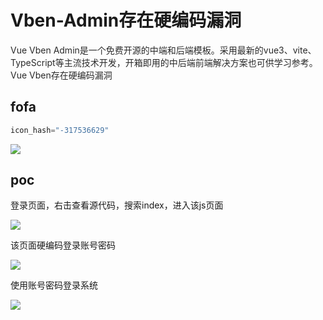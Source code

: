 # Vben-Admin存在硬编码漏洞
<font style="color:rgba(0, 0, 0, 0.84);">Vue Vben Admin是一个免费开源的中端和后端模板。采用最新的vue3、vite、TypeScript等主流技术开发，开箱即用的中后端前端解决方案也可供学习参考。Vue Vben存在硬编码漏洞</font>

## fofa
```javascript
icon_hash="-317536629"
```

![](https://cdn.nlark.com/yuque/0/2024/png/29512878/1729264064913-c5ad6880-499b-442e-9fee-00d4eb8fa551.png)

## poc
登录页面，右击查看源代码，搜索index，进入该js页面

![](https://cdn.nlark.com/yuque/0/2024/png/29512878/1730100317021-035ebb28-c6be-490c-aaf7-20bdc01dab17.png)

该页面硬编码登录账号密码

![](https://cdn.nlark.com/yuque/0/2024/png/29512878/1730100355251-30a27295-5a99-4dc4-8114-4859ca2fb8eb.png)

使用账号密码登录系统

![](https://cdn.nlark.com/yuque/0/2024/png/29512878/1730128898635-bddc9b02-c118-4394-87d6-316664320abb.png)



